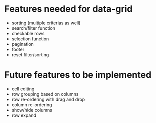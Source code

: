 # Features needed for data-grid
- sorting (multiple criterias as well)
- search/filter function
- checkable rows
- selection function
- pagination
- footer
- reset filter/sorting

# Future features to be implemented
- cell editing
- row grouping based on columns
- row re-ordering with drag and drop
- column re-ordering
- show/hide columns
- row expand